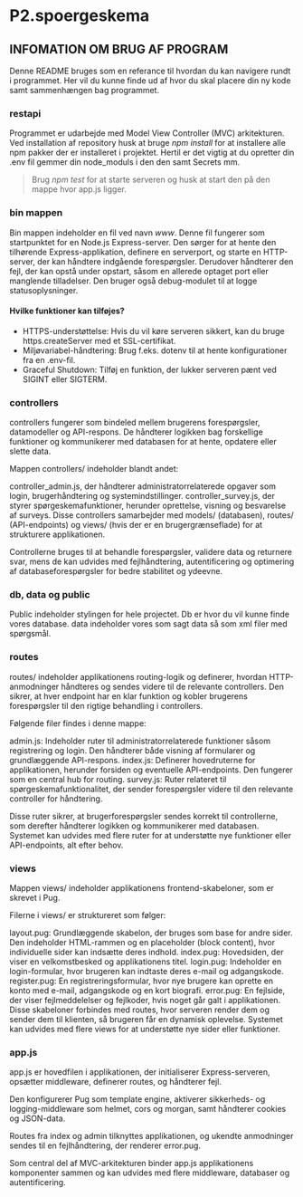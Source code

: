 # P2.spoergeskema

## INFOMATION OM BRUG AF PROGRAM

Denne README bruges som en referance til hvordan du kan navigere rundt i programmet. Her vil du kunne finde ud af hvor du skal placere din ny kode samt sammenhængen bag programmet.

### restapi

Programmet er udarbejde med Model View Controller (MVC) arkitekturen. Ved installation af repository husk at bruge _npm install_ for at installere alle npm pakker der er installeret i projektet. Hertil er det vigtig at du opretter din .env fil gemmer din node_moduls i den den samt Secrets mm.

> Brug _npm test_ for at starte serveren og husk at start den på den mappe hvor app.js ligger.

### bin mappen

Bin mappen indeholder en fil ved navn _www_. Denne fil fungerer som startpunktet for en Node.js Express-server. Den sørger for at hente den tilhørende Express-applikation, definere en serverport, og starte en HTTP-server, der kan håndtere indgående forespørgsler. Derudover håndterer den fejl, der kan opstå under opstart, såsom en allerede optaget port eller manglende tilladelser. Den bruger også debug-modulet til at logge statusoplysninger.

#### Hvilke funktioner kan tilføjes?

- HTTPS-understøttelse: Hvis du vil køre serveren sikkert, kan du bruge https.createServer med et SSL-certifikat.
- Miljøvariabel-håndtering: Brug f.eks. dotenv til at hente konfigurationer fra en .env-fil.
- Graceful Shutdown: Tilføj en funktion, der lukker serveren pænt ved SIGINT eller SIGTERM.

### controllers

controllers fungerer som bindeled mellem brugerens forespørgsler, datamodeller og API-respons. De håndterer logikken bag forskellige funktioner og kommunikerer med databasen for at hente, opdatere eller slette data.

Mappen controllers/ indeholder blandt andet:

controller_admin.js, der håndterer administratorrelaterede opgaver som login, brugerhåndtering og systemindstillinger.
controller_survey.js, der styrer spørgeskemafunktioner, herunder oprettelse, visning og besvarelse af surveys.
Disse controllers samarbejder med models/ (databasen), routes/ (API-endpoints) og views/ (hvis der er en brugergrænseflade) for at strukturere applikationen.

Controllerne bruges til at behandle forespørgsler, validere data og returnere svar, mens de kan udvides med fejlhåndtering, autentificering og optimering af databaseforespørgsler for bedre stabilitet og ydeevne.

### db, data og public

Public indeholder stylingen for hele projectet. Db er hvor du vil kunne finde vores database. data indeholder vores som sagt data så som xml filer med spørgsmål.

### routes

routes/ indeholder applikationens routing-logik og definerer, hvordan HTTP-anmodninger håndteres og sendes videre til de relevante controllers. Den sikrer, at hver endpoint har en klar funktion og kobler brugerens forespørgsler til den rigtige behandling i controllers.

Følgende filer findes i denne mappe:

admin.js: Indeholder ruter til administratorrelaterede funktioner såsom registrering og login. Den håndterer både visning af formularer og grundlæggende API-respons.
index.js: Definerer hovedruterne for applikationen, herunder forsiden og eventuelle API-endpoints. Den fungerer som en central hub for routing.
survey.js: Ruter relateret til spørgeskemafunktionalitet, der sender forespørgsler videre til den relevante controller for håndtering.

Disse ruter sikrer, at brugerforespørgsler sendes korrekt til controllerne, som derefter håndterer logikken og kommunikerer med databasen. Systemet kan udvides med flere ruter for at understøtte nye funktioner eller API-endpoints, alt efter behov.

### views

Mappen views/ indeholder applikationens frontend-skabeloner, som er skrevet i Pug.

Filerne i views/ er struktureret som følger:

layout.pug: Grundlæggende skabelon, der bruges som base for andre sider. Den indeholder HTML-rammen og en placeholder (block content), hvor individuelle sider kan indsætte deres indhold.
index.pug: Hovedsiden, der viser en velkomstbesked og applikationens titel.
login.pug: Indeholder en login-formular, hvor brugeren kan indtaste deres e-mail og adgangskode.
register.pug: En registreringsformular, hvor nye brugere kan oprette en konto med e-mail, adgangskode og en kort biografi.
error.pug: En fejlside, der viser fejlmeddelelser og fejlkoder, hvis noget går galt i applikationen.
Disse skabeloner forbindes med routes, hvor serveren render dem og sender dem til klienten, så brugeren får en dynamisk oplevelse. Systemet kan udvides med flere views for at understøtte nye sider eller funktioner.

### app.js

app.js er hovedfilen i applikationen, der initialiserer Express-serveren, opsætter middleware, definerer routes, og håndterer fejl.

Den konfigurerer Pug som template engine, aktiverer sikkerheds- og logging-middleware som helmet, cors og morgan, samt håndterer cookies og JSON-data.

Routes fra index og admin tilknyttes applikationen, og ukendte anmodninger sendes til en fejlhåndtering, der renderer error.pug.

Som central del af MVC-arkitekturen binder app.js applikationens komponenter sammen og kan udvides med flere middleware, databaser og autentificering.
